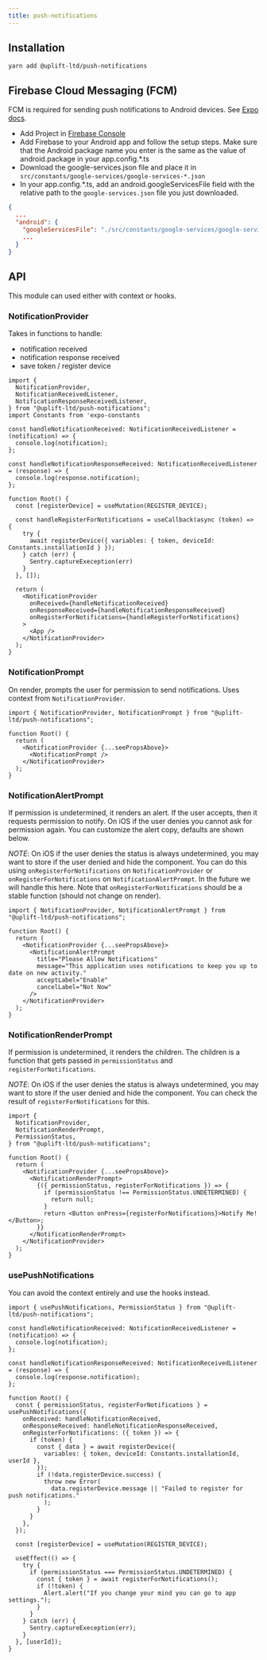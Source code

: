 ```yaml
---
title: push-notifications
---
```


## Installation

    yarn add @uplift-ltd/push-notifications

## Firebase Cloud Messaging (FCM)

FCM is required for sending push notifications to Android devices. See
[Expo docs](https://docs.expo.io/push-notifications/using-fcm/).

- Add Project in [Firebase Console](https://console.firebase.google.com/)
- Add Firebase to your Android app and follow the setup steps. Make sure that the Android package
  name you enter is the same as the value of android.package in your app.config.\*.ts
- Download the google-services.json file and place it in
  `src/constants/google-services/google-services-*.json`
- In your app.config.\*.ts, add an android.googleServicesFile field with the relative path to the
  `google-services.json` file you just downloaded.

```json
{
  ...
  "android": {
    "googleServicesFile": "./src/constants/google-services/google-services-production.json",
    ...
  }
}
```

## API

This module can used either with context or hooks.

### NotificationProvider

Takes in functions to handle:

- notification received
- notification response received
- save token / register device

```tsx
import {
  NotificationProvider,
  NotificationReceivedListener,
  NotificationResponseReceivedListener,
} from "@uplift-ltd/push-notifications";
import Constants from 'expo-constants

const handleNotificationReceived: NotificationReceivedListener = (notification) => {
  console.log(notification);
};

const handleNotificationResponseReceived: NotificationReceivedListener = (response) => {
  console.log(response.notification);
};

function Root() {
  const [registerDevice] = useMutation(REGISTER_DEVICE);

  const handleRegisterForNotifications = useCallback(async (token) => {
    try {
      await registerDevice({ variables: { token, deviceId: Constants.installationId } });
    } catch (err) {
      Sentry.captureExeception(err)
    }
  }, []);

  return (
    <NotificationProvider
      onReceived={handleNotificationReceived}
      onResponseReceived={handleNotificationResponseReceived}
      onRegisterForNotifications={handleRegisterForNotifications}
    >
      <App />
    </NotificationProvider>
  );
}
```

### NotificationPrompt

On render, prompts the user for permission to send notifications. Uses context from
`NotificationProvider`.

```tsx
import { NotificationProvider, NotificationPrompt } from "@uplift-ltd/push-notifications";

function Root() {
  return (
    <NotificationProvider {...seePropsAbove}>
      <NotificationPrompt />
    </NotificationProvider>
  );
}
```

### NotificationAlertPrompt

If permission is undetermined, it renders an alert. If the user accepts, then it requests permission
to notify. On iOS if the user denies you cannot ask for permission again. You can customize the
alert copy, defaults are shown below.

_NOTE_: On iOS if the user denies the status is always undetermined, you may want to store if the
user denied and hide the component. You can do this using `onRegisterForNotifications` on
`NotificationProvider` or `onRegisterForNotifications` on `NotificationAlertPrompt`. In the future
we will handle this here. Note that `onRegisterForNotifications` should be a stable function (should
not change on render).

```tsx
import { NotificationProvider, NotificationAlertPrompt } from "@uplift-ltd/push-notifications";

function Root() {
  return (
    <NotificationProvider {...seePropsAbove}>
      <NotificationAlertPrompt
        title="Please Allow Notifications"
        message="This application uses notifications to keep you up to date on new activity."
        acceptLabel="Enable"
        cancelLabel="Not Now"
      />
    </NotificationProvider>
  );
}
```

### NotificationRenderPrompt

If permission is undetermined, it renders the children. The children is a function that gets passed
in `permissionStatus` and `registerForNotifications`.

_NOTE_: On iOS if the user denies the status is always undetermined, you may want to store if the
user denied and hide the component. You can check the result of `registerForNotifications` for this.

```tsx
import {
  NotificationProvider,
  NotificationRenderPrompt,
  PermissionStatus,
} from "@uplift-ltd/push-notifications";

function Root() {
  return (
    <NotificationProvider {...seePropsAbove}>
      <NotificationRenderPrompt>
        {({ permissionStatus, registerForNotifications }) => {
          if (permissionStatus !== PermissionStatus.UNDETERMINED) {
            return null;
          }
          return <Button onPress={registerForNotifications}>Notify Me!</Button>;
        }}
      </NotificationRenderPrompt>
    </NotificationProvider>
  );
}
```

### usePushNotifications

You can avoid the context entirely and use the hooks instead.

```tsx
import { usePushNotifications, PermissionStatus } from "@uplift-ltd/push-notifications";

const handleNotificationReceived: NotificationReceivedListener = (notification) => {
  console.log(notification);
};

const handleNotificationResponseReceived: NotificationReceivedListener = (response) => {
  console.log(response.notification);
};

function Root() {
  const { permissionStatus, registerForNotifications } = usePushNotifications({
    onReceived: handleNotificationReceived,
    onResponseReceived: handleNotificationResponseReceived,
    onRegisterForNotifications: ({ token }) => {
      if (token) {
        const { data } = await registerDevice({
          variables: { token, deviceId: Constants.installationId, userId },
        });
        if (!data.registerDevice.success) {
          throw new Error(
            data.registerDevice.message || "Failed to register for push notifications."
          );
        }
      }
    },
  });

  const [registerDevice] = useMutation(REGISTER_DEVICE);

  useEffect(() => {
    try {
      if (permissionStatus === PermissionStatus.UNDETERMINED) {
        const { token } = await registerForNotifications();
        if (!token) {
          Alert.alert("If you change your mind you can go to app settings.");
        }
      }
    } catch (err) {
      Sentry.captureExeception(err);
    }
  }, [userId]);
}
```
